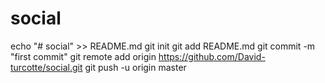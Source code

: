 # social

echo "# social" >> README.md
git init
git add README.md
git commit -m "first commit"
git remote add origin https://github.com/David-turcotte/social.git
git push -u origin master

